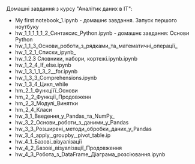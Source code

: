 Домашні завдання з курсу  "Аналітик даних в ІТ":
- My first notebook_1.ipynb - домашнє завдання. Запуск першого ноутбуку
- hw_1_1_1_1_1_2_Cинтаксис_Python.ipynb - домашнє завдання: Основи Python
- hw_1_1_3_Основи_роботи_з_рядками_та_математичні_операції_
- hw_1_2_1_Списки_ipynb_
- hw_1.2.3 Словники, набори, кортежі.ipynb.ipynb
- hw_1_2_4_If_else.ipynb
- hw_1_3_1_1_3_2__for.ipynb
- hw_1_3_3_Comprehensions.ipynb
- hw_1_3_4_Цикл_while
- hm_2_1_Функціїї_Основи
- hm_2_2_Функції_Продовженн
- hm_2_3_Модулі_Винятки
- hm_2_4_Класи
- hw_3_1_Введення_у_Pandas_та_NumPy_
- hw_3_2_Основи_роботи_з_даними_у_Pandas
- hw_3_3_Розширені_методи_обробки_даних_у_Pandas
- hw_3_4_apply,_groupby,_pivot_table.ip
- hw_4_1_Базові_візуалізації
- hw_4_2_Базові_візуалізації_Продовження
- hw_4_3_Робота_з_DataFrame_Діаграма_розсіювання.ipynb
